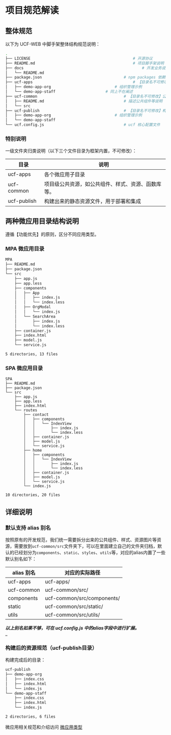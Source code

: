 # 项目规范解读

<a name="fc97649e"></a>
## 整体规范

以下为 UCF-WEB 中脚手架整体结构规范说明：

```bash
.
├── LICENSE												# 开源协议
├── README.md											# 项目脚手架说明
├── docs													# 开发业务说明文档目录
│   └── README.md
├── package.json									# npm packages 依赖包
├── ucf-apps											# 【目录名不可修改】微服务应用根目录，用于加载微服务
│   ├── demo-app-org							# 组织管理示例
│   └── demo-app-staff						# 同上不在阐述
├── ucf-common										# 【目录名不可修改】公共组件、样式、图片、字体等静态资源存放
│   ├── README.md									# 描述公共组件等说明
│   └── src
├── ucf-publish										# 【目录名不可修改】构建出来的静态资源
│   ├── demo-app-org							# 组织管理示例
│   └── demo-app-staff
└── ucf.config.js									# ucf 核心配置文件
```

<a name="4dfff12d"></a>
### 特别说明

一级文件夹归类说明（以下三个文件目录为框架内置，不可修改）：

| 目录 | 说明 |
| --- | --- |
| ucf-apps | 各个微应用子目录 |
| ucf-common | 项目级公共资源，如公共组件、样式、资源、函数库等。 |
| ucf-publish | 构建出来的静态资源文件，用于部署和集成 |


<a name="8e5d1149"></a>
## 两种微应用目录结构说明

遵循【功能优先】的原则，区分不同应用类型。

<a name="830f4dc5"></a>
### MPA 微应用目录

```bash
MPA
├── README.md
├── package.json
└── src
    ├── app.js
    ├── app.less
    ├── components
    │   ├── App
    │   │   ├── index.js
    │   │   └── index.less
    │   ├── OrgModal
    │   │   └── index.js
    │   └── SearchArea
    │       ├── index.js
    │       └── index.less
    ├── container.js
    ├── index.html
    ├── model.js
    └── service.js

5 directories, 13 files
```

<a name="c70a8c9b"></a>
### SPA 微应用目录

```
SPA
├── README.md
├── package.json
└── src
    ├── app.js
    ├── app.less
    ├── index.html
    └── routes
        ├── contact
        │   ├── components
        │   │   └── IndexView
        │   │       ├── index.js
        │   │       └── index.less
        │   ├── container.js
        │   ├── model.js
        │   └── service.js
        ├── home
        │   ├── components
        │   │   └── IndexView
        │   │       ├── index.js
        │   │       └── index.less
        │   ├── container.js
        │   ├── model.js
        │   └── service.js
        └── index.js

10 directories, 20 files
```


<a name="d5a6cbdf"></a>
## 详细说明

<a name="7bd6e4a0"></a>
### 默认支持 alias 别名
按照原有的开发规范，我们统一需要拆分出来的公共组件、样式、资源图片等资源，需要放到`ucf-common/src`文件夹下，可以在里面建立自己的文件夹归档，默认的已经划分为`components`、`static`、`styles`、`utils`等，对应的alias内置了一些默认别名如下：

| alias 别名 | 对应的实际路径 |
| --- | --- |
| ucf-apps | ucf-apps/ |
| ucf-common | ucf-common/src/ |
| components | ucf-common/src/components/ |
| static | ucf-common/src/static/ |
| utils | ucf-common/src/utils/ |

_**以上别名如果不够，可在 ucf.config.js 中的alias字段中进行扩展。**_<br />_
<a name="d66f83fa"></a>
### 构建后的资源规范（ucf-publish目录）

构建完成后的目录：

```bash
ucf-publish
├── demo-app-org
│   ├── index.css
│   ├── index.html
│   └── index.js
└── demo-app-staff
    ├── index.css
    ├── index.html
    └── index.js

2 directories, 6 files
```


微应用相关规范和介绍访问 [微应用类型](https://www.yuque.com/ucf-web/book/lxmpg1)
